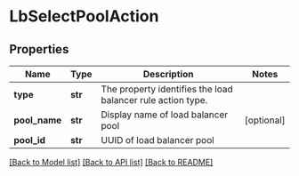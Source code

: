 # LbSelectPoolAction

## Properties
Name | Type | Description | Notes
------------ | ------------- | ------------- | -------------
**type** | **str** | The property identifies the load balancer rule action type.  | 
**pool_name** | **str** | Display name of load balancer pool | [optional] 
**pool_id** | **str** | UUID of load balancer pool | 

[[Back to Model list]](../README.md#documentation-for-models) [[Back to API list]](../README.md#documentation-for-api-endpoints) [[Back to README]](../README.md)

